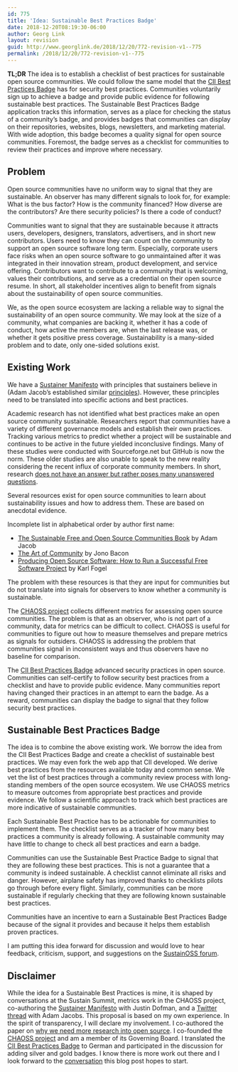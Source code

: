 ```yaml
---
id: 775
title: 'Idea: Sustainable Best Practices Badge'
date: 2018-12-20T08:19:30-06:00
author: Georg Link
layout: revision
guid: http://www.georglink.de/2018/12/20/772-revision-v1--775
permalink: /2018/12/20/772-revision-v1--775
---
```

**TL;DR** The idea is to establish a checklist of best practices for sustainable open source communities. We could follow the same model that the [CII Best Practices Badge](https://bestpractices.coreinfrastructure.org/en) has for security best practices. Communities voluntarily sign up to achieve a badge and provide public evidence for following sustainable best practices. The Sustainable Best Practices Badge application tracks this information, serves as a place for checking the status of a community’s badge, and provides badges that communities can display on their repositories, websites, blogs, newsletters, and marketing material. With wide adoption, this badge becomes a quality signal for open source communities. Foremost, the badge serves as a checklist for communities to review their practices and improve where necessary.  


## Problem

Open source communities have no uniform way to signal that they are sustainable. An observer has many different signals to look for, for example: What is the bus factor? How is the community financed? How diverse are the contributors? Are there security policies? Is there a code of conduct?  


Communities want to signal that they are sustainable because it attracts users, developers, designers, translators, advertisers, and in short new contributors. Users need to know they can count on the community to support an open source software long term. Especially, corporate users face risks when an open source software to go unmaintained after it was integrated in their innovation stream, product development, and service offering. Contributors want to contribute to a community that is welcoming, values their contributions, and serve as a credential on their open source resume. In short, all stakeholder incentives align to benefit from signals about the sustainability of open source communities.

We, as the open source ecosystem are lacking a reliable way to signal the sustainability of an open source community. We may look at the size of a community, what companies are backing it, whether it has a code of conduct, how active the members are, when the last release was, or whether it gets positive press coverage. Sustainability is a many-sided problem and to date, only one-sided solutions exist.

## Existing Work

We have a [Sustainer Manifesto](https://github.com/sustainers/sustain.md/blob/master/manifesto.md) with principles that sustainers believe in (Adam Jacob’s established similar [principles](https://sfosc.org/principles/)). However, these principles need to be translated into specific actions and best practices.  


Academic research has not identified what best practices make an open source community sustainable. Researchers report that communities have a variety of different governance models and establish their own practices. Tracking various metrics to predict whether a project will be sustainable and continues to be active in the future yielded inconclusive findings. Many of these studies were conducted with Sourceforge.net but GitHub is now the norm. These older studies are also unable to speak to the new reality considering the recent influx of corporate community members. In short, research [does not have an answer but rather poses many unanswered questions](https://dl.acm.org/citation.cfm?id=3274326).  


Several resources exist for open source communities to learn about sustainability issues and how to address them. These are based on anecdotal evidence. 

Incomplete list in alphabetical order by author first name: 

  * [The Sustainable Free and Open Source Communities Book](https://sfosc.org/sfosc-book/) by Adam Jacob
  * [The Art of Community](http://www.artofcommunityonline.org/) by Jono Bacon
  * [Producing Open Source Software: How to Run a Successful Free Software Project](https://producingoss.com/) by Karl Fogel

The problem with these resources is that they are input for communities but do not translate into signals for observers to know whether a community is sustainable.  


The [CHAOSS project](https://chaoss.community/) collects different metrics for assessing open source communities. The problem is that as an observer, who is not part of a community, data for metrics can be difficult to collect. CHAOSS is useful for communities to figure out how to measure themselves and prepare metrics as signals for outsiders. CHAOSS is addressing the problem that communities signal in inconsistent ways and thus observers have no baseline for comparison.  


The [CII Best Practices Badge](https://bestpractices.coreinfrastructure.org/en) advanced security practices in open source. Communities can self-certify to follow security best practices from a checklist and have to provide public evidence. Many communities report having changed their practices in an attempt to earn the badge. As a reward, communities can display the badge to signal that they follow security best practices.  


## Sustainable Best Practices Badge

The idea is to combine the above existing work. We borrow the idea from the CII Best Practices Badge and create a checklist of sustainable best practices. We may even fork the web app that CII developed. We derive best practices from the resources available today and common sense. We vet the list of best practices through a community review process with long-standing members of the open source ecosystem. We use CHAOSS metrics to measure outcomes from appropriate best practices and provide evidence. We follow a scientific approach to track which best practices are more indicative of sustainable communities.  


Each Sustainable Best Practice has to be actionable for communities to implement them. The checklist serves as a tracker of how many best practices a community is already following. A sustainable community may have little to change to check all best practices and earn a badge.  


Communities can use the Sustainable Best Practice Badge to signal that they are following these best practices. This is not a guarantee that a community is indeed sustainable. A checklist cannot eliminate all risks and danger. However, airplane safety has improved thanks to checklists pilots go through before every flight. Similarly, communities can be more sustainable if regularly checking that they are following known sustainable best practices.  


Communities have an incentive to earn a Sustainable Best Practices Badge because of the signal it provides and because it helps them establish proven practices.  


I am putting this idea forward for discussion and would love to hear feedback, criticism, support, and suggestions on the [SustainOSS forum](https://discourse.sustainoss.org/t/idea-sustainable-best-practices-badge/124).  


## Disclaimer

While the idea for a Sustainable Best Practices is mine, it is shaped by conversations at the Sustain Summit, metrics work in the CHAOSS project, co-authoring the [Sustainer Manifesto](https://github.com/sustainers/sustain.md/blob/master/manifesto.md) with Justin Dofman, and a [Twitter thread](https://twitter.com/adamhjk/status/1075100251927719936) with Adam Jacobs. This proposal is based on my own experience. In the spirit of transparency, I will declare my involvement. I co-authored the paper on [why we need more research into open source](https://dl.acm.org/citation.cfm?id=3274326). I co-founded the [CHAOSS project](https://chaoss.community/) and am a member of its Governing Board. I translated the [CII Best Practices Badge](https://bestpractices.coreinfrastructure.org/en) to German and participated in the discussion for adding silver and gold badges. I know there is more work out there and I look forward to the [conversation](https://discourse.sustainoss.org/t/idea-sustainable-best-practices-badge/124) this blog post hopes to start.